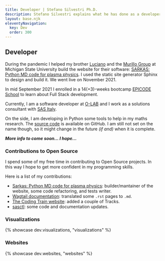 ```yaml
---
title: Developer | Stefano Silvestri Ph.D.
description: Stefano Silvestri explains what he has done as a developer and showcases some of his work.
layout: base.njk
eleventyNavigation:
  key: Dev
  order: 300
---
```


## Developer

During the pandemic I helped my brother [Luciano](https://lucianogsilvestri.github.io/) and the [Murillo Group](https://murillogroupmsu.com/) at Michigan State University build the website for their software: [SARKAS: Python MD code for plasma physics](https://murillo-group.github.io/sarkas). I used the static site generator Sphinx to design and build it. We went live on November 2021.

In mid September 2021 I enrolled in a 14(+3)-weeks bootcamp [EPICODE School](https://epicode.com) to learn about Full Stack development.

Currently, I am a software developer at [O-LAB](https://olab-studio.com) and I work as a solutions consultant with [SAS Italy](https://www.sas.com/it_it/home.html).

On the side, I am developing in Python some tools to help in my maths research. The [source code](https://github.com/silvestriStefano/coreEntropy_neighborIFS/) is available on GitHub. I am still not set on the name though, so it might change in the future *(if and)* when it is complete.

***More info to come soon... I hope...***

### Contributions to Open Source
I spend some of my free time in contributing to Open Source projects. In this way I hope to get more confident in my programming skills.

Here is a list of my contributions:
- [Sarkas: Python MD code for plasma physics](https://github.com/murillo-group/sarkas/pulls?q=is%3Apr+author%3ASilvestriStefano): builder/mantainer of the website, some code refactoring, and tests writer.
- [Wagtail documentation](https://github.com/wagtail/wagtail/pull/8759): translated some `.rst` pages to `.md`.
- [The Coding Train website](https://github.com/CodingTrain/thecodingtrain.com/pulls?q=is%3Apr+author%3ASilvestriStefano): added a couple of Tracks. 
- [sasctl](https://github.com/sassoftware/python-sasctl/pulls?q=is%3Apr+author%3ASilvestriStefano): some code and documentation updates. 

### Visualizations

{% showcase dev.visualizations, "visualizations" %}

### Websites

{% showcase dev.websites, "websites" %}
